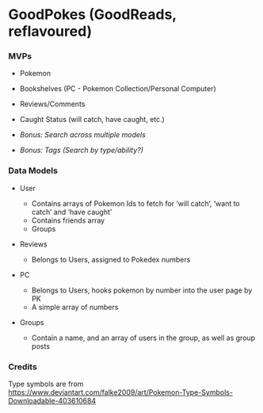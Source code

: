 # GoodPokes (GoodReads, reflavoured)

### MVPs

- Pokemon

- Bookshelves (PC - Pokemon Collection/Personal Computer)

- Reviews/Comments

- Caught Status (will catch, have caught, etc.)

- *Bonus: Search across multiple models*

- *Bonus: Tags (Search by type/ability?)*



### Data Models

- User
	- Contains arrays of Pokemon Ids to fetch for ‘will catch’, ‘want to catch’ and ‘have caught’
	- Contains friends array
	- Groups

- Reviews
	- Belongs to Users, assigned to Pokedex numbers

- PC
	- Belongs to Users, hooks pokemon by number into the user page by PK
	- A simple array of numbers

- Groups
	- Contain a name, and an array of users in the group, as well as group posts

### Credits
Type symbols are from https://www.deviantart.com/falke2009/art/Pokemon-Type-Symbols-Downloadable-403610684

